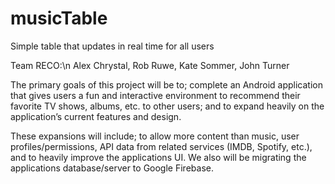 # musicTable
Simple table that updates in real time for all users

Team RECO:\n
Alex Chrystal,
Rob Ruwe,
Kate Sommer,
John Turner

The primary goals of this project will be to; complete an Android application that gives 
users a fun and interactive environment to recommend their favorite TV shows, albums, etc. 
to other users; and to expand heavily on the application’s current features and design. 

These expansions will include; to allow more content than music, user profiles/permissions, 
API data from related services (IMDB, Spotify, etc.), and to heavily improve the 
applications UI. We also will be migrating the applications database/server to 
Google Firebase.
